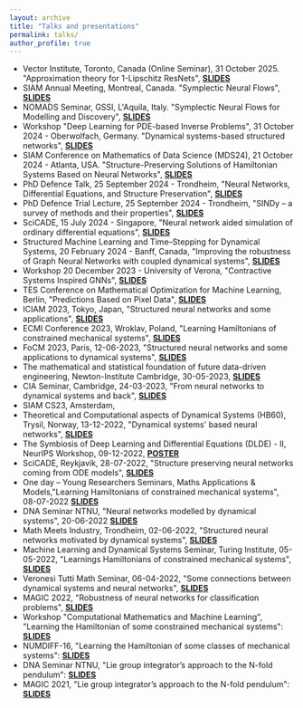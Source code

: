 ```yaml
---
layout: archive
title: "Talks and presentations"
permalink: talks/
author_profile: true
---
```

- Vector Institute, Toronto, Canada (Online Seminar), 31 October 2025. "Approximation theory for 1-Lipschitz ResNets", [**SLIDES**](/slides/slidesVectorInstitute.pdf)
- SIAM Annual Meeting, Montreal, Canada.  "Symplectic Neural Flows", [**SLIDES**](/slides/MontrealSIAM.pdf)
-  NOMADS Seminar, GSSI, L'Aquila, Italy. "Symplectic Neural Flows for Modelling and Discovery", [**SLIDES**](/slides/Slides_GSSI_SympFlow.pdf)
- Workshop "Deep Learning for PDE-based Inverse Problems", 31 October 2024 - Oberwolfach, Germany. "Dynamical systems-based structured networks", [**SLIDES**](/slides/slides_oberwolfach.pdf)
- SIAM Conference on Mathematics of Data Science (MDS24), 21 October 2024 - Atlanta, USA. "Structure-Preserving Solutions of Hamiltonian Systems Based on Neural Networks", [**SLIDES**](/slides/Slides_SIAM_2024.pdf)
- PhD Defence Talk, 25 September 2024 - Trondheim, "Neural Networks, Differential Equations, and Structure Preservation", [**SLIDES**](/slides/Slides_Defence.pdf)
- PhD Defence Trial Lecture, 25 September 2024 - Trondheim, "SINDy – a survey of methods and their
properties", [**SLIDES**](/slides/Slides_Trial_Lecture.pdf)
- SciCADE, 15 July 2024 - Singapore, "Neural network aided simulation of ordinary differential equations", [**SLIDES**](/slides/slidesScicade2024.pdf)
- Structured Machine Learning and Time–Stepping for Dynamical Systems, 20 February 2024 - Banff, Canada, "Improving the robustness of Graph
Neural Networks with coupled dynamical systems", [**SLIDES**](/slides/slidesBanff.pdf)
- Workshop 20 December 2023 - University of Verona, "Contractive Systems Inspired GNNs", [**SLIDES**](/slides/slidesUnivrDec2023.pdf)
- TES Conference on Mathematical Optimization for Machine Learning, Berlin, "Predictions Based on Pixel Data", [**SLIDES**](/slides/slidesBerlin.pdf)
- ICIAM 2023, Tokyo, Japan, "Structured neural networks and some applications", [**SLIDES**](https://slides.com/davidemurari/iciam-2023/fullscreen)
- ECMI Conference 2023, Wroklav, Poland, "Learning Hamiltonians of constrained mechanical systems", [**SLIDES**](https://slides.com/davidemurari/learning-hamiltonians-of-constrained-systems-ecmi/fullscreen)
- FoCM 2023, Paris, 12-06-2023, "Structured neural networks and some applications to dynamical systems", [**SLIDES**](https://slides.com/davidemurari/focm-2023/fullscreen)
- The mathematical and statistical foundation of future data-driven engineering, Newton-Institute Cambridge, 30-05-2023, [**SLIDES**](https://slides.com/davidemurari/slides-ini/fullscreen)
- CIA Seminar, Cambridge, 24-03-2023, "From neural networks to dynamical systems and back", [**SLIDES**](https://slides.com/davidemurari/talk-cia/fullscreen)
- SIAM CS23, Amsterdam, 
- Theoretical and Computational aspects of Dynamical Systems (HB60), Trysil, Norway, 13-12-2022, "Dynamical systems' based neural networks", [**SLIDES**](https://slides.com/davidemurari/slides-hb60/fullscreen)
- The Symbiosis of Deep Learning and Differential Equations (DLDE) - II, NeurIPS Workshop, 09-12-2022, [**POSTER**](https://slides.com/davidemurari/poster-dlde/fullscreen)
- SciCADE, Reykjavík, 28-07-2022, "Structure preserving neural networks coming from ODE models", [**SLIDES**](https://slides.com/davidemurari/neural-networks-scicade2022/fullscreen)
- One day – Young Researchers Seminars, Maths Applications & Models,"Learning Hamiltonians of constrained mechanical systems", 08-07-2022 [**SLIDES**](https://slides.com/davidemurari/constrained-hamiltonians-verona/fullscreen)
- DNA Seminar NTNU, "Neural networks modelled by dynamical systems", 20-06-2022 [**SLIDES**](https://slides.com/davidemurari/dna-seminar-2022/fullscreen)
- Math Meets Industry, Trondheim, 02-06-2022, "Structured neural networks motivated by dynamical systems", [**SLIDES**](https://slides.com/davidemurari/talk-mmi/fullscreen)
- Machine Learning and Dynamical Systems Seminar, Turing Institute, 05-05-2022, "Learnings Hamiltonians of constrained mechanical systems", [**SLIDES**](https://slides.com/davidemurari/constrained-hamiltonian/fullscreen)
- Veronesi Tutti Math Seminar, 06-04-2022, "Some connections between dynamical systems and neural networks", [**SLIDES**](https://slides.com/davidemurari/robustness-of-neural-networks)
- MAGIC 2022, "Robustness of neural networks for classification problems", [**SLIDES**](https://slides.com/davidemurari/robustnessmagic2022)
- Workshop "Computational Mathematics and Machine Learning", "Learning the Hamiltonian of some constrained mechanical systems": [**SLIDES**](slides/slidesLeiden.pdf)
- NUMDIFF-16, "Learning the Hamiltonian of some classes of mechanical systems": [**SLIDES**](slides/slidesHalle.pdf)
- DNA Seminar NTNU, "Lie group integrator’s approach to the N-fold pendulum": [**SLIDES**](slides/DNA1st.pdf)
- MAGIC 2021, "Lie group integrator’s approach to the N-fold pendulum": [**SLIDES**](slides/DNA1st.pdf)